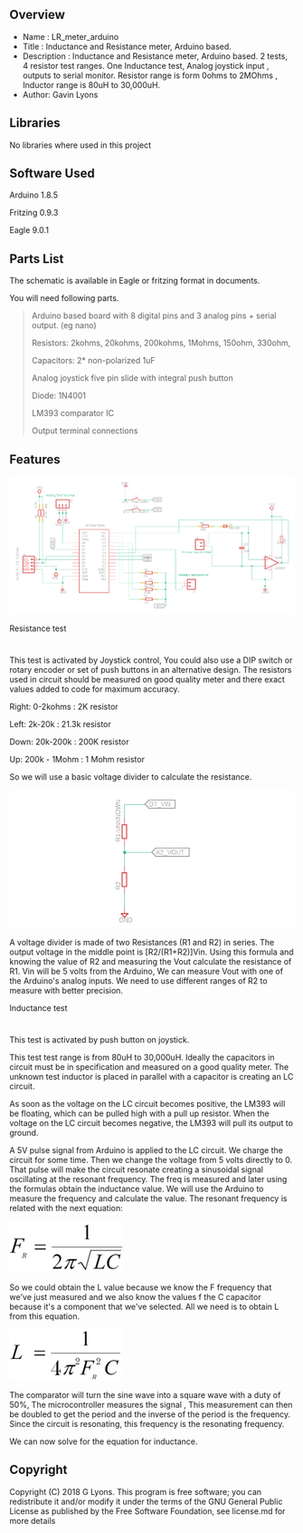 Overview
--------------------
* Name : LR_meter_arduino
* Title : Inductance and Resistance meter, Arduino based.
* Description : Inductance and Resistance meter, Arduino based. 2 tests, 4 resistor test ranges. One Inductance test, Analog joystick input , outputs to serial monitor.  Resistor range is form 0ohms to 2MOhms , Inductor range is 80uH to 30,000uH.
* Author: Gavin Lyons


Libraries
------------------------

No libraries where used in this project


Software Used
------------------
Arduino 1.8.5

Fritzing 0.9.3 

Eagle 9.0.1


Parts List
------------------------------
The schematic is available in Eagle or fritzing format in documents. 

You will need following parts.

>
> Arduino based board with 8 digital pins and 3 analog pins + serial output. (eg nano)
>
> Resistors: 2kohms, 20kohms, 200kohms, 1Mohms, 150ohm, 330ohm, 
>
> Capacitors: 2* non-polarized 1uF 
>
> Analog joystick five pin slide with integral push button 
>
> Diode:  1N4001
>
> LM393 comparator IC 
>
> Output terminal connections
>


Features
-----------------------------------------------

![ScreenShot schematic](https://github.com/gavinlyonsrepo/LR_meter_arduino/blob/master/documentation/images/lr_meter2.png)


Resistance test
#
This test is activated by Joystick control, You could also use a DIP switch or rotary encoder or set of push buttons in an alternative design. The resistors used in circuit should be measured on good quality meter and there exact values added to code for maximum accuracy.

Right: 0-2kohms : 2K resistor

Left: 2k-20k : 21.3k resistor

Down: 20k-200k : 200K resistor

Up: 200k - 1Mohm : 1 Mohm resistor

So we will use a basic voltage divider to calculate the resistance. 

![ScreenShot seq 1](https://github.com/gavinlyonsrepo/LR_meter_arduino/blob/master/documentation/images/eq3.png)

A voltage divider is made of two Resistances (R1 and R2) in series. The output voltage in the middle point is [R2/(R1+R2)]Vin. Using this formula and knowing the value of R2 and measuring the Vout calculate the resistance of R1. 
Vin will be 5 volts from the Arduino, We can measure Vout with one of the Arduino's analog inputs.
We need to use different ranges of R2 to measure with better  precision. 

Inductance test
#
This test is activated by push button on joystick.

This test test range is from 80uH to 30,000uH. Ideally the capacitors in circuit must be in specification and measured on a good quality meter. The unknown test inductor is placed in  parallel with a capacitor is creating an LC circuit. 

As soon as the voltage on the LC circuit becomes positive, the LM393 will be floating, which can be pulled high with a pull up resistor. When the voltage on the LC circuit becomes negative, the LM393 will pull its output to ground. 

A 5V pulse signal from Arduino is applied to the LC circuit. We charge the circuit for some time. Then we change the voltage from 5 volts directly to 0. That pulse will make the circuit resonate creating a  sinusoidal signal oscillating at the resonant frequency. The freq is measured and later using the formulas obtain the inductance value. We will use the Arduino to measure the frequency and calculate the value. The resonant frequency is related with the next equation: 

![ScreenShot seq 1](https://github.com/gavinlyonsrepo/LR_meter_arduino/blob/master/documentation/images/eq1.png)

So we could obtain the L value because we know the F frequency that we've just measured and we also know the values f the C capacitor because it's a component that we've selected. All we need is to obtain L from this equation.


![ScreenShot seq 2](https://github.com/gavinlyonsrepo/LR_meter_arduino/blob/master/documentation/images/eq2.png)

The comparator will turn the sine wave into a square wave with a duty of 50%,  The microcontroller measures the signal , This measurement can then be doubled to get the period and the inverse of the period is the frequency. Since the circuit is resonating, this frequency is the resonating frequency.

We can now solve for the equation for inductance.


Copyright
-------------------------------

Copyright (C) 2018 G Lyons. This program is free software; you can redistribute it and/or modify it under the terms of the GNU General Public License as published by the Free Software Foundation, see license.md for more details

